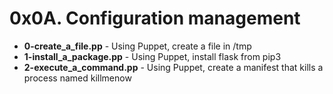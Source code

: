 <h1>0x0A. Configuration management</h1>
<ul>
<li><b> 0-create_a_file.pp</b> - Using Puppet, create a file in /tmp</li>
<li><b>1-install_a_package.pp</b> - Using Puppet, install flask from pip3</li>
<li><b>2-execute_a_command.pp</b> - Using Puppet, create a manifest that kills a process named killmenow</li>
</ul>
